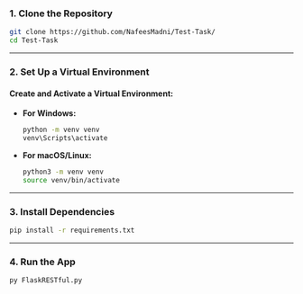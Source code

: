 ### **1. Clone the Repository**

```bash
git clone https://github.com/NafeesMadni/Test-Task/
cd Test-Task
```
---

### **2. Set Up a Virtual Environment**

#### Create and Activate a Virtual Environment:
- **For Windows:**
  ```bash
  python -m venv venv
  venv\Scripts\activate
  ```

- **For macOS/Linux:**
  ```bash
  python3 -m venv venv
  source venv/bin/activate
  ```

---

### **3. Install Dependencies**
```bash
pip install -r requirements.txt
```
---
### **4. Run the App**

```bash
py FlaskRESTful.py
```
